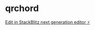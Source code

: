 # qrchord

[Edit in StackBlitz next generation editor ⚡️](https://stackblitz.com/~/github.com/hasan-metademy/qrchord)